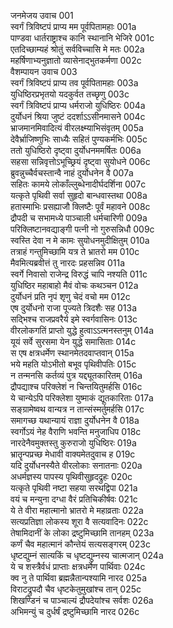 जनमेजय उवाच	001  
स्वर्गं त्रिविष्टपं प्राप्य मम पूर्वपितामहाः	001a  
पाण्डवा धार्तराष्ट्राश्च कानि स्थानानि भेजिरे	001c  
एतदिच्छाम्यहं श्रोतुं सर्वविच्चासि मे मतः	002a  
महर्षिणाभ्यनुज्ञातो व्यासेनाद्भुतकर्मणा	002c  
वैशम्पायन उवाच	003  
स्वर्गं त्रिविष्टपं प्राप्य तव पूर्वपितामहाः	003a  
युधिष्ठिरप्रभृतयो यदकुर्वत तच्छृणु	003c  
स्वर्गं त्रिविष्टपं प्राप्य धर्मराजो युधिष्ठिरः	004a  
दुर्योधनं श्रिया जुष्टं ददर्शाऽऽसीनमासने	004c  
भ्राजमानमिवादित्यं वीरलक्ष्म्याभिसंवृतम्	005a  
देवैर्भ्राजिष्णुभिः साध्यैः सहितं पुण्यकर्मभिः	005c  
ततो युधिष्ठिरो दृष्ट्वा दुर्योधनममर्षितः	006a  
सहसा सन्निवृत्तोऽभूच्छ्रियं दृष्ट्वा सुयोधने	006c  
ब्रुवन्नुच्चैर्वचस्तान्वै नाहं दुर्योधनेन वै	007a  
सहितः कामये लोकाँल्लुब्धेनादीर्घदर्शिना	007c  
यत्कृते पृथिवी सर्वा सुहृदो बान्धवास्तथा	008a  
हतास्माभिः प्रसह्याजौ क्लिष्टैः पूर्वं महावने	008c  
द्रौपदी च सभामध्ये पाञ्चाली धर्मचारिणी	009a  
परिक्लिष्टानवद्याङ्गी पत्नी नो गुरुसन्निधौ	009c  
स्वस्ति देवा न मे कामः सुयोधनमुदीक्षितुम्	010a  
तत्राहं गन्तुमिच्छामि यत्र ते भ्रातरो मम	010c  
मैवमित्यब्रवीत्तं तु नारदः प्रहसन्निव	011a  
स्वर्गे निवासो राजेन्द्र विरुद्धं चापि नश्यति	011c  
युधिष्ठिर महाबाहो मैवं वोचः कथञ्चन	012a  
दुर्योधनं प्रति नृपं शृणु चेदं वचो मम	012c  
एष दुर्योधनो राजा पूज्यते त्रिदशैः सह	013a  
सद्भिश्च राजप्रवरैर्य इमे स्वर्गवासिनः	013c  
वीरलोकगतिं प्राप्तो युद्धे हुत्वाऽऽत्मनस्तनुम्	014a  
यूयं सर्वे सुरसमा येन युद्धे समासिताः	014c  
स एष क्षत्रधर्मेण स्थानमेतदवाप्तवान्	015a  
भये महति योऽभीतो बभूव पृथिवीपतिः	015c  
न तन्मनसि कर्तव्यं पुत्र यद्द्यूतकारितम्	016a  
द्रौपद्याश्च परिक्लेशं न चिन्तयितुमर्हसि	016c  
ये चान्येऽपि परिक्लेशा युष्माकं द्यूतकारिताः	017a  
सङ्ग्रामेष्वथ वान्यत्र न तान्संस्मर्तुमर्हसि	017c  
समागच्छ यथान्यायं राज्ञा दुर्योधनेन वै	018a  
स्वर्गोऽयं नेह वैराणि भवन्ति मनुजाधिप	018c  
नारदेनैवमुक्तस्तु कुरुराजो युधिष्ठिरः	019a  
भ्रातॄन्पप्रच्छ मेधावी वाक्यमेतदुवाच ह	019c  
यदि दुर्योधनस्यैते वीरलोकाः सनातनाः	020a  
अधर्मज्ञस्य पापस्य पृथिवीसुहृदद्रुहः	020c  
यत्कृते पृथिवी नष्टा सहया सरथद्विपा	021a  
वयं च मन्युना दग्धा वैरं प्रतिचिकीर्षवः	021c  
ये ते वीरा महात्मानो भ्रातरो मे महाव्रताः	022a  
सत्यप्रतिज्ञा लोकस्य शूरा वै सत्यवादिनः	022c  
तेषामिदानीं के लोका द्रष्टुमिच्छामि तानहम्	023a  
कर्णं चैव महात्मानं कौन्तेयं सत्यसङ्गरम्	023c  
धृष्टद्युम्नं सात्यकिं च धृष्टद्युम्नस्य चात्मजान्	024a  
ये च शस्त्रैर्वधं प्राप्ताः क्षत्रधर्मेण पार्थिवाः	024c  
क्व नु ते पार्थिवा ब्रह्मन्नैतान्पश्यामि नारद	025a  
विराटद्रुपदौ चैव धृष्टकेतुमुखांश्च तान्	025c  
शिखण्डिनं च पाञ्चाल्यं द्रौपदेयांश्च सर्वशः	026a  
अभिमन्युं च दुर्धर्षं द्रष्टुमिच्छामि नारद	026c  
